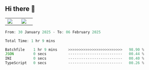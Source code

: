 ## Hi there 👋

<p align="center">
  <table align="center">
  <tr border="none">
  <td width="35%" align="center">
    <img  align="center"  src="http://github-profile-summary-cards.vercel.app/api/cards/stats?username=ricepunk&theme=github_dark" />
  </td>
    
  <td width="65%" align="center">
    <img  align="center"  src="http://github-profile-summary-cards.vercel.app/api/cards/profile-details?username=ricepunk&theme=github_dark" />
  </td>
  </tr>
  </table>
</p>

<!--START_SECTION:waka-->

```typescript
From: 30 January 2025 - To: 06 February 2025

Total Time: 1 hr 9 mins

Batchfile    1 hr 9 mins     >>>>>>>>>>>>>>>>>>>>>>>>>   98.90 %
JSON         0 secs          -------------------------   00.44 %
INI          0 secs          -------------------------   00.40 %
TypeScript   0 secs          -------------------------   00.26 %
```

<!--END_SECTION:waka-->

